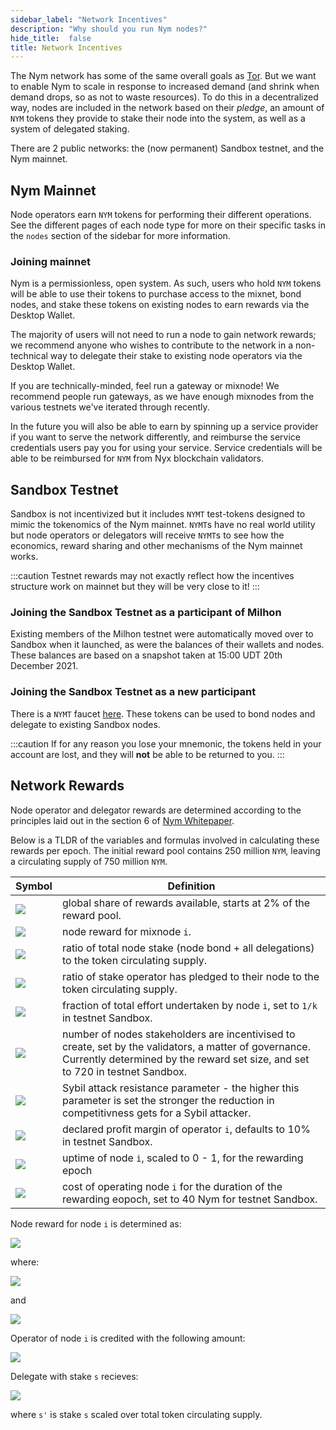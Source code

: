 ```yaml
---
sidebar_label: "Network Incentives"
description: "Why should you run Nym nodes?"
hide_title:  false
title: Network Incentives
---
```


The Nym network has some of the same overall goals as [Tor](https://tor-project.org). But we want to enable Nym to scale in response to increased demand (and shrink when demand drops, so as not to waste resources). To do this in a decentralized way, nodes are included in the network based on their _pledge_, an amount of `NYM` tokens they provide to stake their node into the system, as well as a system of delegated staking.

There are 2 public networks: the (now permanent) Sandbox testnet, and the Nym mainnet. 

## Nym Mainnet

Node operators earn `NYM` tokens for performing their different operations. See the different pages of each node type for more on their specific tasks in the `nodes` section of the sidebar for more information.  

### Joining mainnet
Nym is a permissionless, open system. As such, users who hold `NYM` tokens will be able to use their tokens to purchase access to the mixnet, bond nodes, and stake these tokens on existing nodes to earn rewards via the Desktop Wallet. 

The majority of users will not need to run a node to gain network rewards; we recommend anyone who wishes to contribute to the network in a non-technical way to delegate their stake to existing node operators via the Desktop Wallet. 

If you are technically-minded, feel run a gateway or mixnode! We recommend people run gateways, as we have enough mixnodes from the various testnets we've iterated through recently. 

In the future you will also be able to earn by spinning up a service provider if you want to serve the network differently, and reimburse the service credentials users pay you for using your service. Service credentials will be able to be reimbursed for `NYM` from Nyx blockchain validators. 

## Sandbox Testnet 
Sandbox is not incentivized but it includes `NYMT` test-tokens designed to mimic the tokenomics of the Nym mainnet. `NYMT`s have no real world utility but node operators or delegators will receive `NYMT`s to see how the economics, reward sharing and other mechanisms of the Nym mainnet works.

:::caution
Testnet rewards may not exactly reflect how the incentives structure work on mainnet but they will be very close to it!
:::

### Joining the Sandbox Testnet as a participant of Milhon 
Existing members of the Milhon testnet were automatically moved over to Sandbox when it launched, as were the balances of their wallets and nodes. These balances are based on a snapshot taken at 15:00 UDT 20th December 2021.  

### Joining the Sandbox Testnet as a new participant 
There is a `NYMT` faucet [here](https://faucet.nymtech.net/). These tokens can be used to bond nodes and delegate to existing Sandbox nodes.  
    
:::caution
If for any reason you lose your mnemonic, the tokens held in your account are lost, and they will **not** be able to be returned to you. 
:::

## Network Rewards

Node operator and delegator rewards are determined according to the principles laid out in the section 6 of [Nym Whitepaper](https://nymtech.net/nym-whitepaper.pdf). 

Below is a TLDR of the variables and formulas involved in calculating these rewards per epoch. The initial reward pool contains 250 million `NYM`, leaving a circulating supply of 750 million `NYM`.

|Symbol|Definition|
|---|---|
|<img src="https://render.githubusercontent.com/render/math?math=R"></img>|global share of rewards available, starts at 2% of the reward pool. 
|<img src="https://render.githubusercontent.com/render/math?math=R_{i}"></img>|node reward for mixnode `i`.
|<img src="https://render.githubusercontent.com/render/math?math=\sigma_{i}"></img>|ratio of total node stake (node bond + all delegations) to the token circulating supply.
|<img src="https://render.githubusercontent.com/render/math?math=\lambda_{i}"></img>|ratio of stake operator has pledged to their node to the token circulating supply.
|<img src="https://render.githubusercontent.com/render/math?math=\omega_{i}"></img>|fraction of total effort undertaken by node `i`, set to `1/k` in testnet Sandbox.
|<img src="https://render.githubusercontent.com/render/math?math=k"></img>|number of nodes stakeholders are incentivised to create, set by the validators, a matter of governance. Currently determined by the reward set size, and set to 720 in testnet Sandbox.
|<img src="https://render.githubusercontent.com/render/math?math=\alpha"></img>|Sybil attack resistance parameter - the higher this parameter is set the stronger the reduction in competitivness gets for a Sybil attacker.
|<img src="https://render.githubusercontent.com/render/math?math=PM_{i}"></img>|declared profit margin of operator `i`, defaults to 10% in testnet Sandbox.
|<img src="https://render.githubusercontent.com/render/math?math=PF_{i}"></img>|uptime of node `i`, scaled to 0 - 1, for the rewarding epoch
|<img src="https://render.githubusercontent.com/render/math?math=PP_{i}"></img>|cost of operating node `i` for the duration of the rewarding eopoch, set to 40 Nym for testnet Sandbox.

Node reward for node `i` is determined as:

<img src="https://render.githubusercontent.com/render/math?math=R_{i}=PF_{i} \cdot R \cdot (\sigma^'_{i} \cdot \omega_{i} \cdot k %2b \alpha \cdot \lambda^'_{i} \cdot \sigma^'_{i} \cdot k)/(1 %2b \alpha)"></img>


where:

<img src="https://render.githubusercontent.com/render/math?math=\sigma^'_{i} = min\{\sigma_{i}, 1/k\}"></img>


and

<img src="https://render.githubusercontent.com/render/math?math=\lambda^'_{i} = min\{\lambda_{i}, 1/k\}"></img>


Operator of node `i` is credited with the following amount:

<img src="https://render.githubusercontent.com/render/math?math=min\{PP_{i},R_{i})\} %2b max\{0, (PM_{i} %2b (1 - PM_{i}) \cdot \lambda_{i}/\delta_{i}) \cdot (R_{i} - PP_{i})\}"></img>


Delegate with stake `s` recieves:

<img src="https://render.githubusercontent.com/render/math?math=max\{0, (1-PM_{i}) \cdot (s^'/\sigma_{i}) \cdot (R_{i} - PP_{i})\}"></img>


where `s'` is stake `s` scaled over total token circulating supply.


